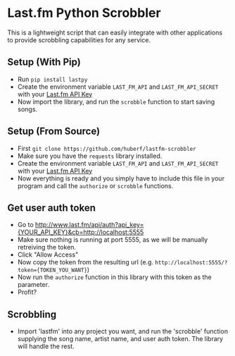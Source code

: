 # Last.fm Python Scrobbler

This is a lightweight script that can easily integrate with other applications
to provide scrobbling capabilities for any service.

## Setup (With Pip)
* Run `pip install lastpy`
* Create the environment variable `LAST_FM_API` and `LAST_FM_API_SECRET` with your [Last.fm API
  Key](http://www.last.fm/api/authentication)
* Now import the library, and run the `scrobble` function to start saving songs.

## Setup (From Source)
* First `git clone https://github.com/huberf/lastfm-scrobbler`
* Make sure you have the `requests` library installed.
* Create the environment variable `LAST_FM_API` and `LAST_FM_API_SECRET` with your [Last.fm API
  Key](http://www.last.fm/api/authentication)
* Now everything is ready and you simply have to include this file in your
  program and call the `authorize` or `scrobble` functions.


## Get user auth token
* Go to http://www.last.fm/api/auth?api_key={YOUR_API_KEY}&cb=http://localhost:5555
* Make sure nothing is running at port 5555, as we will be manually retreiving
  the token.
* Click "Allow Access"
* Now copy the token from the resulting url (e.g.
  `http://localhost:5555/?token={TOKEN_YOU_WANT}`)
* Now run the `authorize` function in this library with this token as the
  parameter.
* Profit?

## Scrobbling
* Import 'lastfm' into any project you want, and run the 'scrobble' function
  supplying the song name, artist name, and user auth token. The library will
  handle the rest.
